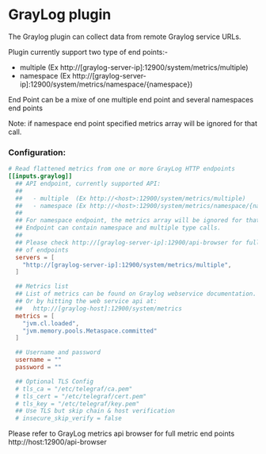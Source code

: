 # GrayLog plugin

The Graylog plugin can collect data from remote Graylog service URLs.

Plugin currently support two type of end points:-

- multiple  (Ex http://[graylog-server-ip]:12900/system/metrics/multiple)
- namespace (Ex http://[graylog-server-ip]:12900/system/metrics/namespace/{namespace})

End Point can be a mixe of one  multiple end point  and several namespaces end points


Note: if namespace end point specified metrics array will be ignored for that call.

### Configuration:

```toml
# Read flattened metrics from one or more GrayLog HTTP endpoints
[[inputs.graylog]]
  ## API endpoint, currently supported API:
  ##
  ##   - multiple  (Ex http://<host>:12900/system/metrics/multiple)
  ##   - namespace (Ex http://<host>:12900/system/metrics/namespace/{namespace})
  ##
  ## For namespace endpoint, the metrics array will be ignored for that call.
  ## Endpoint can contain namespace and multiple type calls.
  ##
  ## Please check http://[graylog-server-ip]:12900/api-browser for full list
  ## of endpoints
  servers = [
    "http://[graylog-server-ip]:12900/system/metrics/multiple",
  ]

  ## Metrics list
  ## List of metrics can be found on Graylog webservice documentation.
  ## Or by hitting the web service api at:
  ##   http://[graylog-host]:12900/system/metrics
  metrics = [
    "jvm.cl.loaded",
    "jvm.memory.pools.Metaspace.committed"
  ]

  ## Username and password
  username = ""
  password = ""

  ## Optional TLS Config
  # tls_ca = "/etc/telegraf/ca.pem"
  # tls_cert = "/etc/telegraf/cert.pem"
  # tls_key = "/etc/telegraf/key.pem"
  ## Use TLS but skip chain & host verification
  # insecure_skip_verify = false
```

Please refer to GrayLog metrics api browser for full metric end points http://host:12900/api-browser
